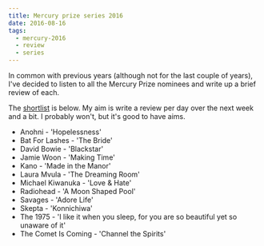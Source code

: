 ```yaml
---
title: Mercury prize series 2016
date: 2016-08-16
tags:
  - mercury-2016
  - review
  - series
---
```


In common with previous years (although not for the last couple of years),
I've decided to listen to all the Mercury Prize nominees and write up a brief
review of each.

<!-- more -->

The [shortlist][NOMS] is below. My aim is write a review per day over the next
week and a bit. I probably won't, but it's good to have aims.

* Anohni - 'Hopelessness'
* Bat For Lashes - 'The Bride'
* David Bowie - 'Blackstar'
* Jamie Woon - 'Making Time'
* Kano - 'Made in the Manor'
* Laura Mvula - 'The Dreaming Room'
* Michael Kiwanuka -  'Love & Hate'
* Radiohead - 'A Moon Shaped Pool'
* Savages - 'Adore Life'
* Skepta - 'Konnichiwa'
* The 1975 - 'I like it when you sleep, for you are so beautiful yet so unaware of it'
* The Comet Is Coming - 'Channel the Spirits'

[NOMS]: http://www.mercuryprize.com/shortlist "Link to the 2016 Mercury Prize shortlist"

